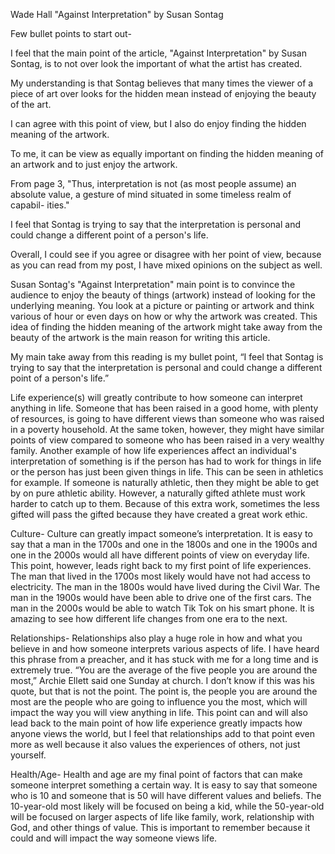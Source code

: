 Wade Hall 
"Against Interpretation" by Susan Sontag 

Few bullet points to start out-  

I feel that the main point of the article, "Against Interpretation" by Susan Sontag, is to not over look the important of what the artist has created.  

My understanding is that Sontag believes that many times the viewer of a piece of art over looks for the hidden mean instead of enjoying the beauty of the art.  

I can agree with this point of view, but I also do enjoy finding the hidden meaning of the artwork.  

To me, it can be view as equally important on finding the hidden meaning of an artwork and to just enjoy the artwork.  

From page 3, "Thus, interpretation is not (as most people assume) an absolute value, a gesture of mind situated in some timeless realm of capabil- ities."  

I feel that Sontag is trying to say that the interpretation is personal and could change a different point of a person's life.  

Overall, I could see if you agree or disagree with her point of view, because as you can read from my post, I have mixed opinions on the subject as well.   

Susan Sontag's "Against Interpretation" main point is to convince the audience to enjoy the beauty of things (artwork) instead of looking for the underlying meaning. You look at a picture or painting or artwork and think various of hour or even days on how or why the artwork was created. This idea of finding the hidden meaning of the artwork might take away from the beauty of the artwork is the main reason for writing this article. 

My main take away from this reading is my bullet point, “I feel that Sontag is trying to say that the interpretation is personal and could change a different point of a person's life.”  

Life experience(s) will greatly contribute to how someone can interpret anything in life. Someone that has been raised in a good home, with plenty of resources, is going to have different views than someone who was raised in a poverty household. At the same token, however, they might have similar points of view compared to someone who has been raised in a very wealthy family. Another example of how life experiences affect an individual's interpretation of something is if the person has had to work for things in life or the person has just been given things in life. This can be seen in athletics for example. If someone is naturally athletic, then they might be able to get by on pure athletic ability. However, a naturally gifted athlete must work harder to catch up to them. Because of this extra work, sometimes the less gifted will pass the gifted because they have created a great work ethic.  


Culture- Culture can greatly impact someone’s interpretation. It is easy to say that a man in the 1700s and one in the 1800s and one in the 1900s and one in the 2000s would all have different points of view on everyday life. This point, however, leads right back to my first point of life experiences. The man that lived in the 1700s most likely would have not had access to electricity. The man in the 1800s would have lived during the Civil War. The man in the 1900s would have been able to drive one of the first cars. The man in the 2000s would be able to watch Tik Tok on his smart phone. It is amazing to see how different life changes from one era to the next.  

Relationships- Relationships also play a huge role in how and what you believe in and how someone interprets various aspects of life. I have heard this phrase from a preacher, and it has stuck with me for a long time and is extremely true. “You are the average of the five people you are around the most,” Archie Ellett said one Sunday at church. I don’t know if this was his quote, but that is not the point. The point is, the people you are around the most are the people who are going to influence you the most, which will impact the way you will view anything in life. This point can and will also lead back to the main point of how life experience greatly impacts how anyone views the world, but I feel that relationships add to that point even more as well because it also values the experiences of others, not just yourself.  

Health/Age- Health and age are my final point of factors that can make someone interpret something a certain way. It is easy to say that someone who is 10 and someone that is 50 will have different values and beliefs. The 10-year-old most likely will be focused on being a kid, while the 50-year-old will be focused on larger aspects of life like family, work, relationship with God, and other things of value. This is important to remember because it could and will impact the way someone views life.  
